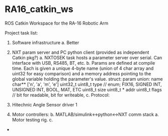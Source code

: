 # RA16_catkin_ws
ROS Catkin Workspace for the RA-16 Robotic Arm

Project task list:

1. Software infrastructure
   a. Better 
2. NXT param server and PC python client (provided as independent Catkin pkg?)
    a. NXTOSEK task hosts a parameter server over serial. Can interface with USB, RS485, BT, etc.
    b. Params are defined at compile time. Each is given a unique 4-byte name (union of 4 char array and uint32 for easy comparison)
        and a memory address pointing to the global variable holding the parameter's value.
        struct: param
            union: name
                char** ['n', 'a', 'm', 'e']
                uint32_t
            uint8_t type  // enum; FIX16, SIGNED INT, UNSIGNED INT, BOOL, MAT, ETC
            uint8_t size
            uint8_t * addr
            uint8_t flags // bit for readable, bit for writeable, 
    c. Protocol:

        


2. Hitechnic Angle Sensor driver
1
2. Motor controllers:
 b. MATLAB/simulink<->python<->NXT comm stack
 a. Motor testing rig.
 c. 
 - 